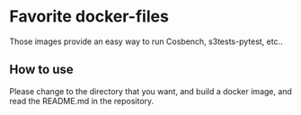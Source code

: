 # Favorite docker-files

Those images provide an easy way to run Cosbench, s3tests-pytest, etc..

## How to use

Please change to the directory that you want, and build a docker image, and read the README.md in the repository.

